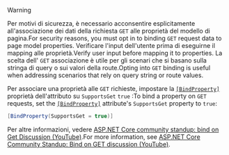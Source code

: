 > [!WARNING]
> <span data-ttu-id="c23a1-101">Per motivi di sicurezza, è necessario acconsentire esplicitamente all'associazione dei dati della richiesta `GET` alle proprietà del modello di pagina.</span><span class="sxs-lookup"><span data-stu-id="c23a1-101">For security reasons, you must opt in to binding `GET` request data to page model properties.</span></span> <span data-ttu-id="c23a1-102">Verificare l'input dell'utente prima di eseguirne il mapping alle proprietà.</span><span class="sxs-lookup"><span data-stu-id="c23a1-102">Verify user input before mapping it to properties.</span></span> <span data-ttu-id="c23a1-103">La scelta dell' `GET` associazione è utile per gli scenari che si basano sulla stringa di query o sui valori della route.</span><span class="sxs-lookup"><span data-stu-id="c23a1-103">Opting into `GET` binding is useful when addressing scenarios that rely on query string or route values.</span></span>
>
> <span data-ttu-id="c23a1-104">Per associare una proprietà alle `GET` richieste, impostare la [`[BindProperty]`](xref:Microsoft.AspNetCore.Mvc.BindPropertyAttribute) proprietà dell'attributo su `SupportsGet` `true` :</span><span class="sxs-lookup"><span data-stu-id="c23a1-104">To bind a property on `GET` requests, set the [`[BindProperty]`](xref:Microsoft.AspNetCore.Mvc.BindPropertyAttribute) attribute's `SupportsGet` property to `true`:</span></span>
>
> ```csharp
> [BindProperty(SupportsGet = true)]
> ```
>
> <span data-ttu-id="c23a1-105">Per altre informazioni, vedere [ASP.NET Core community standup: bind on Get Discussion (YouTube)](https://www.youtube.com/watch?v=p7iHB9V-KVU&feature=youtu.be&t=54m27s).</span><span class="sxs-lookup"><span data-stu-id="c23a1-105">For more information, see [ASP.NET Core Community Standup: Bind on GET discussion (YouTube)](https://www.youtube.com/watch?v=p7iHB9V-KVU&feature=youtu.be&t=54m27s).</span></span>
